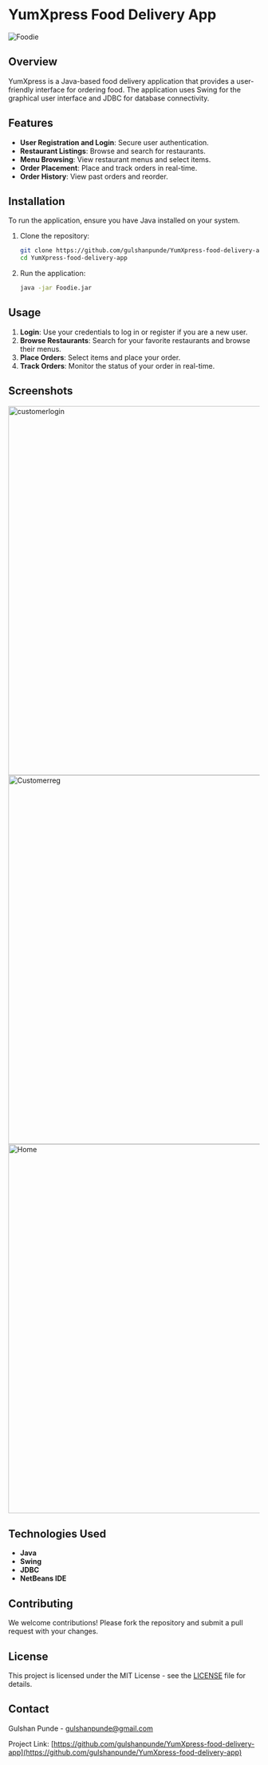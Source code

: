 # YumXpress Food Delivery App

![Foodie](https://github.com/user-attachments/assets/a20ef841-d413-40b8-9d6e-e61f202ef5dc)

## Overview

YumXpress is a Java-based food delivery application that provides a user-friendly interface for ordering food. The application uses Swing for the graphical user interface and JDBC for database connectivity.

## Features

- **User Registration and Login**: Secure user authentication.
- **Restaurant Listings**: Browse and search for restaurants.
- **Menu Browsing**: View restaurant menus and select items.
- **Order Placement**: Place and track orders in real-time.
- **Order History**: View past orders and reorder.

## Installation

To run the application, ensure you have Java installed on your system.

1. Clone the repository:

    ```sh
    git clone https://github.com/gulshanpunde/YumXpress-food-delivery-app.git
    cd YumXpress-food-delivery-app
    ```

2. Run the application:

    ```sh
    java -jar Foodie.jar
    ```

## Usage

1. **Login**: Use your credentials to log in or register if you are a new user.
2. **Browse Restaurants**: Search for your favorite restaurants and browse their menus.
3. **Place Orders**: Select items and place your order.
4. **Track Orders**: Monitor the status of your order in real-time.

## Screenshots

<img width="740" alt="customerlogin" src="https://github.com/user-attachments/assets/9292e2a8-e283-48ae-a9d6-40b70c9243c9">
<img width="740" alt="Customerreg" src="https://github.com/user-attachments/assets/a91b087d-79cf-4bd2-a39c-bdaf772fad6f">
<img width="740" alt="Home" src="https://github.com/user-attachments/assets/f07ae25c-1462-4562-93a3-374479db3458">

## Technologies Used

- **Java**
- **Swing**
- **JDBC**
- **NetBeans IDE**

## Contributing

We welcome contributions! Please fork the repository and submit a pull request with your changes.

## License

This project is licensed under the MIT License - see the [LICENSE](LICENSE) file for details.

## Contact

Gulshan Punde - [gulshanpunde@gmail.com](mailto:gulshanpunde@gmail.com)

Project Link: [https://github.com/gulshanpunde/YumXpress-food-delivery-app](https://github.com/gulshanpunde/YumXpress-food-delivery-app)
